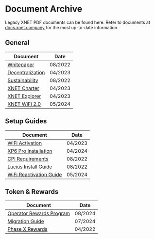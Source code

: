 # Document Archive

Legacy XNET PDF documents can be found here. Refer to documents at [docs.xnet.company](http://docs.xnet.company) for the most up-to-date information. 


## General

| Document | Date |
|-----------------|-----------------|
| [Whitepaper](https://xnet.company/files/Whitepaper.pdf) | 08/2022 |
| [Decentralization](https://xnet.company/files/Governance.pdf) | 04/2023 |
| [Sustainability](https://xnet.company/files/Sustainability.pdf) | 08/2022 |
| [XNET Charter](https://xnet.company/files/Xnet_Charter.pdf) | 04/2023 |
| [XNET Explorer](https://xnet.company/files/XNETexplorer.pdf) | 04/2023 |
| [XNET WiFi 2.0](https://xnet.company/files/Wifi_2.0.pdf) | 05/2024 |

## Setup Guides

| Document | Date |
|-----------------|-----------------|
| [WiFi Activation](https://xnet.company/files/installation/Xnet_Activation.pdf) | 04/2023 |
| [XP6 Pro Installation](https://xnet.company/files/installation/XP6PRO_Installation_Guide.pdf) | 04/2024 |
| [CPI Requirements](https://xnet.company/files/installation/XNET_Installation_Requirements.pdf) | 08/2022 |
| [Lucius Install Guide](https://xnet.company/files/installation/Lucius_Installation_Guide.pdf) | 08/2022 |
| [WiFi Reactivation Guide](https://xnet.company/files/Wifi_Reactivation_Guide.pdf) | 05/2024 |

## Token & Rewards

| Document | Date |
|-----------------|-----------------|
| [Operator Rewards Program](https://xnet.company/files/XNET_Rewards.pdf) | 08/2024 |
| [Migration Guide](https://xnet.company/files/XNET_Solana_Migration_Process_Phase_One.pdf) | 07/2024 |
| [Phase X Rewards]() | 04/2022 |
